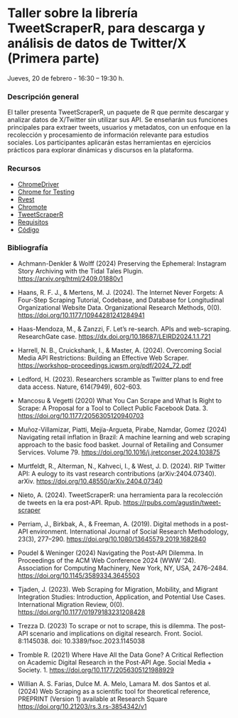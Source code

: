Taller sobre la librería TweetScraperR, para descarga y análisis de datos de Twitter/X (Primera parte)
================

Jueves, 20 de febrero - 16:30 – 19:30 h.

### Descripción general

El taller presenta TweetScraperR, un paquete de R que permite descargar y analizar datos de X/Twitter sin utilizar sus API. Se enseñarán sus funciones principales para extraer tweets, usuarios y metadatos, con un enfoque en la recolección y procesamiento de información relevante para estudios sociales. Los participantes aplicarán estas herramientas en ejercicios prácticos para explorar dinámicas y discursos en la plataforma.

### Recursos

- [ChromeDriver](https://developer.chrome.com/docs/chromedriver/downloads)
- [Chrome for
  Testing](https://googlechromelabs.github.io/chrome-for-testing/)
- [Rvest](https://rvest.tidyverse.org/)
- [Chromote](https://rstudio.github.io/chromote/)
- [TweetScraperR](https://github.com/agusnieto77/TweetScraperR/)
- [Requisitos](https://github.com/agusnieto77/TweetScraperR/blob/main/Requisitos.md)
- [Código](https://github.com/agusnieto77/taller-tweet-scraper/tree/main/Scripts)

### Bibliografía

-  Achmann-Denkler & Wolff (2024) Preserving the Ephemeral: Instagram Story Archiving with the Tidal Tales Plugin. https://arxiv.org/html/2409.01880v1

-  Haans, R. F. J., & Mertens, M. J. (2024). The Internet Never Forgets: A Four-Step Scraping Tutorial, Codebase, and Database for Longitudinal Organizational Website Data. Organizational Research Methods, 0(0). https://doi.org/10.1177/10944281241284941

-  Haas-Mendoza, M., & Zanzzi, F. Let’s re-search. APIs and web-scraping. ResearchGate case. https://dx.doi.org/10.18687/LEIRD2024.1.1.721

-  Harrell, N. B., Cruickshank, I., & Master, A. (2024). Overcoming Social Media API Restrictions: Building an Effective Web Scraper. https://workshop-proceedings.icwsm.org/pdf/2024_72.pdf

- Ledford, H. (2023). Researchers scramble as Twitter plans to end free data access. Nature, 614(7949), 602-603.

-  Mancosu & Vegetti (2020) What You Can Scrape and What Is Right to Scrape: A Proposal for a Tool to Collect Public Facebook Data. 3.
 https://doi.org/10.1177/2056305120940703

-  Muñoz-Villamizar, Piatti, Mejía-Argueta, Pirabe, Namdar, Gomez (2024) Navigating retail inflation in Brazil: A machine learning and web scraping approach to the basic food basket. Journal of Retailing and Consumer Services. Volume 79. https://doi.org/10.1016/j.jretconser.2024.103875

- Murtfeldt, R., Alterman, N., Kahveci, I., & West, J. D. (2024). RIP Twitter API: A eulogy to its vast research contributions (arXiv:2404.07340). arXiv. https://doi.org/10.48550/arXiv.2404.07340

- Nieto, A. (2024). TweetScraperR: una herramienta para la recolección de tweets en la era post-API. Rpub. https://rpubs.com/agustin/tweet-scraper

-  Perriam, J., Birkbak, A., & Freeman, A. (2019). Digital methods in a post-API environment. International Journal of Social Research Methodology, 23(3), 277–290. https://doi.org/10.1080/13645579.2019.1682840

- Poudel & Weninger (2024) Navigating the Post-API Dilemma. In Proceedings of the ACM Web Conference 2024 (WWW ’24). Association for Computing Machinery, New York, NY, USA, 2476–2484. https://doi.org/10.1145/3589334.3645503

- Tjaden, J. (2023). Web Scraping for Migration, Mobility, and Migrant Integration Studies: Introduction, Application, and Potential Use Cases. International Migration Review, 0(0). https://doi.org/10.1177/01979183231208428

- Trezza D. (2023) To scrape or not to scrape, this is dilemma. The post-API scenario and implications on digital research. Front. Sociol. 8:1145038. doi: 10.3389/fsoc.2023.1145038

- Tromble R. (2021) Where Have All the Data Gone? A Critical Reflection on Academic Digital Research in the Post-API Age. Social Media + Society. 1. https://doi.org/10.1177/2056305121988929 

-  Willian A. S. Farias, Dulce M. A. Melo, Lamara M. dos Santos et al. (2024) Web Scraping as a scientific tool for theoretical reference, PREPRINT (Version 1) available at Research Square https://doi.org/10.21203/rs.3.rs-3854342/v1
